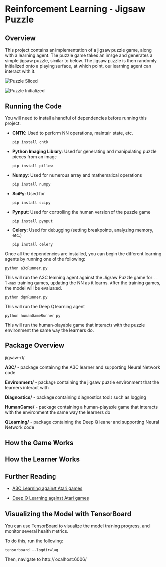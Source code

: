 # Reinforcement Learning - Jigsaw Puzzle 

## Overview 

This project contains an implementation of a jigsaw puzzle game, along with a learning agent. 
The puzzle game takes an image and generates a simple jigsaw puzzle, similar to below. The jigsaw puzzle is then randomly initialized onto a playing surface, at which point, our learning agent can interact with it. 

![Puzzle Sliced](./images/docs/puzzle_sliced.png=250x250)

![Puzzle Initialized](./images/docs/puzzle_shuffled.png=250x250)

## Running the Code 

You will need to install a handful of dependencies before running this project. 


* __CNTK__: Used to perform NN operations, maintain state, etc. 

	`pip install cntk`

* __Python Imaging Library__: Used for generating and manipulating puzzle pieces from an image 

	`pip install pillow `

* __Numpy__: Used for numerous array and mathematical operations 

    `pip install numpy `

* __SciPy__: Used for 

    `pip install scipy `


* __Pynput__: Used for controlling the human version of the puzzle game 

	`pip install pynput`

* __Celery__: Used for debugging (setting breakpoints, analyzing memory, etc.)

    `pip install celery`



Once all the dependencies are installed, you can begin the different learning agents by running one of the following: 

`python a3cRunner.py` 

This will run the A3C learning agent against the Jigsaw Puzzle game for `--T-max` training games, updating the NN as it learns. After the training games, the model will be evaluated. 


`python dqnRunner.py` 

This will run the Deep Q learning agent


`python humanGameRunner.py` 

This will run the human-playable game that interacts with the puzzle environment the same way the learners do. 



## Package Overview 

jigsaw-rl/ 

   __A3C/__ - package containing the A3C learner and supporting Neural Network code 

   __Environment/__ - package containing the jigsaw puzzle environment that the learners interact with 
   
   __Diagnostics/__ - package containing diagnostics tools such as logging 

   __HumanGame/__ - package containing a human-playable game that interacts with the environment the same way the learners do 

   __QLearning/__ - package containing the Deep Q leaner and supporting Neural Network code



## How the Game Works 


## How the Learner Works 


## Further Reading 

* [A3C Learning against Atari games](https://arxiv.org/pdf/1602.01783v1.pdf)


* [Deep Q Learning against Atari games](https://www.cs.toronto.edu/~vmnih/docs/dqn.pdf)

## Visualizing the Model with TensorBoard 

You can use TensorBoard to visualize the model training progress, and monitor several health metrics. 

To do this, run the following: 

    tensorboard --logdir=log

Then, navigate to http://localhost:6006/